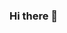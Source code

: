 ### Hi there 👋

<!--
**uche-inyama/uche-inyama** is a ✨ _special_ ✨ repository because its `README.md` (this file) appears on your GitHub profile.

Here are some ideas to get you started:

- 🔭 I’m currently working on react-rails project
- 🌱 I’m currently learning Docker
- 👯 I’m looking to collaborate on any fullstack projects
- 🤔 I’m looking for help with any fullstack projects
- 💬 Ask me about Ruby on Rails & Docker 
- 📫 How to reach me: ...
-->
